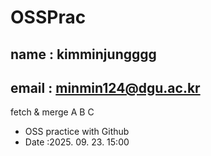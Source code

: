 # OSSPrac
## name : kimminjungggg
## email : minmin124@dgu.ac.kr

fetch & merge
A
B
C
- OSS practice with Github
- Date :2025. 09. 23. 15:00

